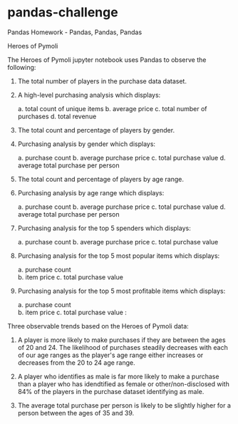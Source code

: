 # pandas-challenge
Pandas Homework - Pandas, Pandas, Pandas

Heroes of Pymoli

The Heroes of Pymoli jupyter notebook uses Pandas to observe the following:

1. The total number of players in the purchase data dataset.
2. A high-level purchasing analysis which displays:

	a. total count of unique items
	b. average price
	c. total number of purchases
	d. total revenue

3. The total count and percentage of players by gender.
4. Purchasing analysis by gender which displays:

	a. purchase count
	b. average purchase price 
	c. total purchase value
	d. average total purchase per person

5. The total count and percentage of players by age range.

6. Purchasing analysis by age range which displays:

	a. purchase count
	b. average purchase price 
	c. total purchase value
	d. average total purchase per person

7. Purchasing analysis for the top 5 spenders which displays:

	a. purchase count
	b. average purchase price 
	c. total purchase value

8. Purchasing analysis for the top 5 most popular items which displays:

	a. purchase count	
	b. item price
	c. total purchase value

9. Purchasing analysis for the top 5 most profitable items which displays:

	a. purchase count	
	b. item price
	c. total purchase value
:

Three observable trends based on the Heroes of Pymoli data:

1. A player is more likely to make purchases if they are between the ages of 20 and 24. The likelihood of purchases steadily decreases with each of our age ranges as the player's age range either increases or decreases from the 20 to 24 age range.

2. A player who identifies as male is far more likely to make a purchase than a player who has idendtified as female or other/non-disclosed with 84% of the players in the purchase dataset identifying as male.

3. The average total purchase per person is likely to be slightly higher for a person between the ages of 35 and 39.



